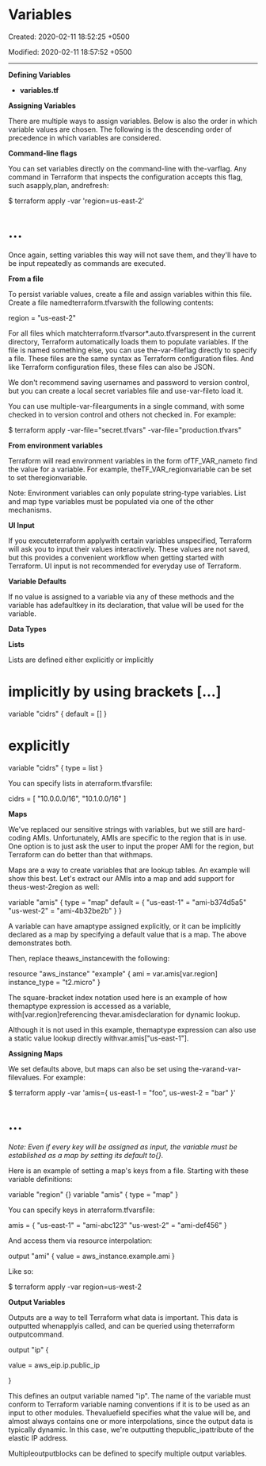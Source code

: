 # Variables

Created: 2020-02-11 18:52:25 +0500

Modified: 2020-02-11 18:57:52 +0500

---

**Defining Variables**
-   **variables.tf**



**Assigning Variables**

There are multiple ways to assign variables. Below is also the order in which variable values are chosen. The following is the descending order of precedence in which variables are considered.



**Command-line flags**

You can set variables directly on the command-line with the-varflag. Any command in Terraform that inspects the configuration accepts this flag, such asapply,plan, andrefresh:

$ terraform apply 
-var 'region=us-east-2'
# ...

Once again, setting variables this way will not save them, and they'll have to be input repeatedly as commands are executed.



**From a file**

To persist variable values, create a file and assign variables within this file. Create a file namedterraform.tfvarswith the following contents:

region = "us-east-2"

For all files which matchterraform.tfvarsor*.auto.tfvarspresent in the current directory, Terraform automatically loads them to populate variables. If the file is named something else, you can use the-var-fileflag directly to specify a file. These files are the same syntax as Terraform configuration files. And like Terraform configuration files, these files can also be JSON.



We don't recommend saving usernames and password to version control, but you can create a local secret variables file and use-var-fileto load it.



You can use multiple-var-filearguments in a single command, with some checked in to version control and others not checked in. For example:

$ terraform apply 
-var-file="secret.tfvars" 
-var-file="production.tfvars"

**From environment variables**

Terraform will read environment variables in the form ofTF_VAR_nameto find the value for a variable. For example, theTF_VAR_regionvariable can be set to set theregionvariable.



Note: Environment variables can only populate string-type variables. List and map type variables must be populated via one of the other mechanisms.



**UI Input**

If you executeterraform applywith certain variables unspecified, Terraform will ask you to input their values interactively. These values are not saved, but this provides a convenient workflow when getting started with Terraform. UI input is not recommended for everyday use of Terraform.



**Variable Defaults**

If no value is assigned to a variable via any of these methods and the variable has adefaultkey in its declaration, that value will be used for the variable.



**Data Types**

**Lists**

Lists are defined either explicitly or implicitly

# implicitly by using brackets [...]
variable "cidrs" { default = [] }

# explicitly
variable "cidrs" { type = list }



You can specify lists in aterraform.tfvarsfile:

cidrs = [ "10.0.0.0/16", "10.1.0.0/16" ]



**Maps**

We've replaced our sensitive strings with variables, but we still are hard-coding AMIs. Unfortunately, AMIs are specific to the region that is in use. One option is to just ask the user to input the proper AMI for the region, but Terraform can do better than that withmaps.



Maps are a way to create variables that are lookup tables. An example will show this best. Let's extract our AMIs into a map and add support for theus-west-2region as well:

variable "amis" {
type = "map"
default = {
"us-east-1" = "ami-b374d5a5"
"us-west-2" = "ami-4b32be2b"
}
}

A variable can have amaptype assigned explicitly, or it can be implicitly declared as a map by specifying a default value that is a map. The above demonstrates both.



Then, replace theaws_instancewith the following:

resource "aws_instance" "example" {
ami = var.amis[var.region]
instance_type = "t2.micro"
}

The square-bracket index notation used here is an example of how themaptype expression is accessed as a variable, with[var.region]referencing thevar.amisdeclaration for dynamic lookup.



Although it is not used in this example, themaptype expression can also use a static value lookup directly withvar.amis["us-east-1"].



**Assigning Maps**

We set defaults above, but maps can also be set using the-varand-var-filevalues. For example:

$ terraform apply -var 'amis={ us-east-1 = "foo", us-west-2 = "bar" }'
# ...

*Note: Even if every key will be assigned as input, the variable must be established as a map by setting its default to{}.*



Here is an example of setting a map's keys from a file. Starting with these variable definitions:

variable "region" {}
variable "amis" {
type = "map"
}

You can specify keys in aterraform.tfvarsfile:

amis = {
"us-east-1" = "ami-abc123"
"us-west-2" = "ami-def456"
}

And access them via resource interpolation:

output "ami" {
value = aws_instance.example.ami
}

Like so:

$ terraform apply -var region=us-west-2



**Output Variables**

Outputs are a way to tell Terraform what data is important. This data is outputted whenapplyis called, and can be queried using theterraform outputcommand.

output "ip" {

value = aws_eip.ip.public_ip

}



This defines an output variable named "ip". The name of the variable must conform to Terraform variable naming conventions if it is to be used as an input to other modules. Thevaluefield specifies what the value will be, and almost always contains one or more interpolations, since the output data is typically dynamic. In this case, we're outputting thepublic_ipattribute of the elastic IP address.



Multipleoutputblocks can be defined to specify multiple output variables.
